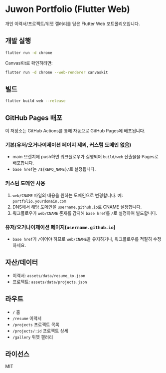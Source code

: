 # Juwon Portfolio (Flutter Web)

개인 이력서/프로젝트/위젯 갤러리를 담은 Flutter Web 포트폴리오입니다.

## 개발 실행

```bash
flutter run -d chrome
```

CanvasKit로 확인하려면:

```bash
flutter run -d chrome --web-renderer canvaskit
```

## 빌드

```bash
flutter build web --release
```

## GitHub Pages 배포

이 저장소는 GitHub Actions를 통해 자동으로 GitHub Pages에 배포됩니다.

### 기본(유저/오거나이제이션 페이지 제외, 커스텀 도메인 없음)
- main 브랜치에 push하면 워크플로우가 실행되어 `build/web` 산출물을 Pages로 배포합니다.
- `base href`는 `/${REPO_NAME}/`로 설정됩니다.

### 커스텀 도메인 사용
1. `web/CNAME` 파일의 내용을 원하는 도메인으로 변경합니다. 예: `portfolio.yourdomain.com`
2. DNS에서 해당 도메인을 `username.github.io`로 CNAME 설정합니다.
3. 워크플로우가 `web/CNAME` 존재를 감지해 `base href`를 `/`로 설정하여 빌드합니다.

### 유저/오거나이제이션 페이지(`username.github.io`)
- `base href`가 `/`이어야 하므로 `web/CNAME`을 유지하거나, 워크플로우를 적절히 수정하세요.

## 자산/데이터
- 이력서: `assets/data/resume_ko.json`
- 프로젝트: `assets/data/projects.json`

## 라우트
- `/` 홈
- `/resume` 이력서
- `/projects` 프로젝트 목록
- `/projects/:id` 프로젝트 상세
- `/gallery` 위젯 갤러리

## 라이선스
MIT
